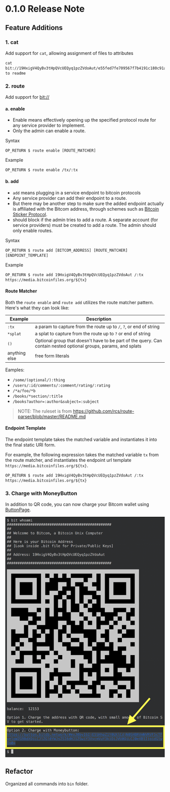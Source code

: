 # 0.1.0 Release Note

## Feature Additions

### 1. cat

Add support for `cat`, allowing assignment of files to attributes

```
cat bit://19HxigV4QyBv3tHpQVcUEQyq1pzZVdoAut/e55fed7fe709567f7b4191c180c91a7bae8b354b091d9653f2512ca51738734a to readme
```

### 2. route

Add support for [bit://](https://bit.planaria.network)

#### a. enable

- Enable means effectively opening up the specified protocol route for any service provider to implement.
- Only the admin can enable a route.

Syntax

```
OP_RETURN $ route enable [ROUTE_MATCHER]
```

Example

```
OP_RETURN $ route enable /tx/:tx
```

#### b. add

- `add` means plugging in a service endpoint to bitcoin protocols
- Any service provider can add their endpoint to a route.
- But there may be another step to make sure the added endpoint actually is affiliated with the Bitcom address, through schemes such as [Bitcoin Sticker Protocol](https://sticker.planaria.network).
- should block if the admin tries to add a route. A separate account (for service providers) must be created to add a route. The admin should only enable routes.

Syntax

```
OP_RETURN $ route add [BITCOM_ADDRESS] [ROUTE_MATCHER] [ENDPOINT_TEMPLATE]
```

Example

```
OP_RETURN $ route add 19HxigV4QyBv3tHpQVcUEQyq1pzZVdoAut /:tx https://media.bitcoinfiles.org/${tx}
```

#### Route Matcher

Both the `route enable` and `route add` utilizes the route matcher pattern. Here's what they can look like:

| Example       | Description                                                                                                      |
| ------------- | ---------------------------------------------------------------------------------------------------------------- |
| `:tx`         | a param to capture from the route up to `/`, `?`, or end of string                                               |
| `*splat`      | a splat to capture from the route up to `?` or end of string                                                     |
| `()`          | Optional group that doesn't have to be part of the query. Can contain nested optional groups, params, and splats |
| anything else | free form literals                                                                                               |

Eamples:

- `/some/(optional/):thing`
- `/users/:id/comments/:comment/rating/:rating`
- `/*a/foo/*b`
- `/books/*section/:title`
- `/books?author=:author&subject=:subject`

> NOTE: The ruleset is from https://github.com/rcs/route-parser/blob/master/README.md

#### Endpoint Template

The endpoint template takes the matched variable and instantiates it into the final static URI form.

For example, the following expression takes the matched variable `tx` from the route matcher, and instantiates the endpoint url template `https://media.bitcoinfiles.org/${tx}`.

```
OP_RETURN $ route add 19HxigV4QyBv3tHpQVcUEQyq1pzZVdoAut /:tx https://media.bitcoinfiles.org/${tx}
```

### 3. Charge with MoneyButton

In addition to QR code, you can now charge your Bitcom wallet using [ButtonPage](https://button.bitdb.network).

![mb](./mb.png)

## Refactor

Organized all commands into `bin` folder.
